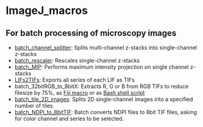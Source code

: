 # ImageJ_macros
## For batch processing of microscopy images

* [batch_channel_splitter](https://raw.githubusercontent.com/marco-meer/ImageJ_macros/main/batch_splitter.ijm): Splits multi-channel z-stacks into single-channel z-stacks
* [batch_rescaler](https://raw.githubusercontent.com/marco-meer/ImageJ_macros/main/batch_rescaler.ijm): Rescales single-channel z-stacks
* [batch_MIP](https://raw.githubusercontent.com/marco-meer/ImageJ_macros/main/batch_MIP.ijm): Performs maximum intensity projection on single channel z-stacks
* [LIFs2TIFs](https://raw.githubusercontent.com/marco-meer/ImageJ_macros/main/LIFs2TIFs.ijm): Exports all series of each LIF as TIFs
* batch_32bitRGB_to_8bitX: Extracts R, G or B from RGB TIFs to reduce filesize by 75%, as [Fiji macro](https://raw.githubusercontent.com/marco-meer/ImageJ_macros/main/batch_32bitRGB_to_8bitX.ijm) or as [Bash shell script](https://raw.githubusercontent.com/marco-meer/ImageJ_macros/main/batch_32bitRGB_to_8bitX.sh)
* [batch_tile_2D_images](https://raw.githubusercontent.com/marco-meer/ImageJ_macros/main/batch_tile_2D_images.ijm): Splits 2D single-channel images into a specified number of tiles.
* [batch_NDPI_to_8bitTIF](https://raw.githubusercontent.com/marco-meer/ImageJ_macros/main/batch_NDPI_to_8bitTIF.ijm): Batch converts NDPI files to 8bit TIF files, asking for color channel and series to be selected.
